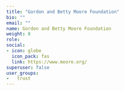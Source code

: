 ```yaml
---
title: "Gordon and Betty Moore Foundation"
bio: ""
email: ""
name: Gordon and Betty Moore Foundation
weight: 8
role: 
social:
- icon: globe
  icon_pack: fas
  link: https://www.moore.org/
superuser: false
user_groups:
-   trust
---
```




